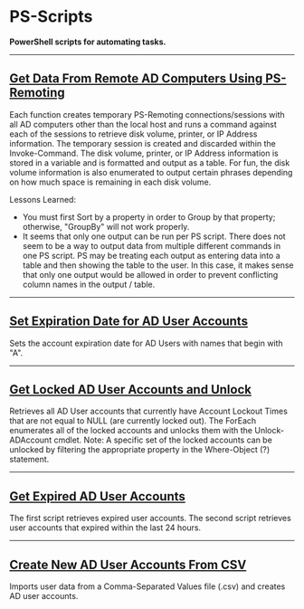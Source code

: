 # PS-Scripts
**PowerShell scripts for automating tasks.**
_______________________________________________________________________________
## [Get Data From Remote AD Computers Using PS-Remoting](https://github.com/nathanjalston/PS-Scripts/blob/273ac188ceae6f6c889991367b89264b2196616c/Get%20Data%20From%20Remote%20AD%20Computers%20Using%20PS-Remoting.ps1)

Each function creates temporary PS-Remoting connections/sessions with all AD computers other than the local host and runs a command against each of the sessions to retrieve disk volume, printer, or IP Address information. The temporary session is created and discarded within the Invoke-Command. The disk volume, printer, or IP Address information is stored in a variable and is formatted and output as a table. For fun, the disk volume information is also enumerated to output certain phrases depending on how much space is remaining in each disk volume.

Lessons Learned:
* You must first Sort by a property in order to Group by that property; otherwise, "GroupBy" will not work properly.
* It seems that only one output can be run per PS script. There does not seem to be a way to output data from multiple different commands in one PS script. PS may be treating each output as entering data into a table and then showing the table to the user. In this case, it makes sense that only one output would be allowed in order to prevent conflicting column names in the output / table.

__________________________________________________________________________________
## [Set Expiration Date for AD User Accounts](https://github.com/nathanjalston/PS-Scripts/blob/273ac188ceae6f6c889991367b89264b2196616c/Set%20Expiration%20Date%20for%20AD%20User%20Accounts.ps1)

Sets the account expiration date for AD Users with names that begin with "A".

___________________________________________________________________________________
## [Get Locked AD User Accounts and Unlock](https://github.com/nathanjalston/PS-Scripts/blob/273ac188ceae6f6c889991367b89264b2196616c/Get%20Locked%20AD%20User%20Accounts%20and%20Unlock.ps1)

Retrieves all AD User accounts that currently have Account Lockout Times that are not equal to NULL (are currently locked out). The ForEach enumerates all of the locked accounts and unlocks them with the Unlock-ADAccount cmdlet.
Note: A specific set of the locked accounts can be unlocked by filtering the appropriate property in the Where-Object (?) statement.

____________________________________________________________________________________
## [Get Expired AD User Accounts](https://github.com/nathanjalston/PS-Scripts/blob/273ac188ceae6f6c889991367b89264b2196616c/Get%20Expired%20AD%20User%20Accounts.ps1)

The first script retrieves expired user accounts. The second script retrieves user accounts that expired within the last 24 hours.

______________________________________________________________________________________
## [Create New AD User Accounts From CSV](https://github.com/nathanjalston/PS-Scripts/blob/273ac188ceae6f6c889991367b89264b2196616c/New%20AD%20User%20Accounts%20From%20CSV.ps1)

Imports user data from a Comma-Separated Values file (.csv) and creates AD user accounts.
